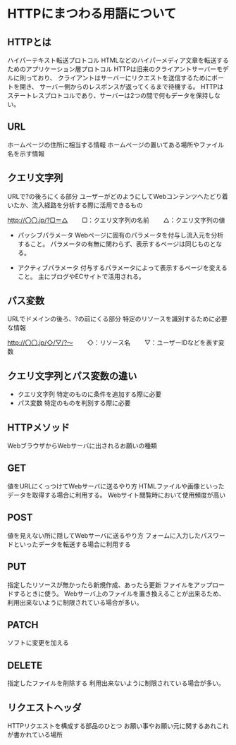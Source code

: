 # HTTPにまつわる用語について
## HTTPとは
ハイパーテキスト転送プロトコル
HTMLなどのハイパーメディア文章を転送するためのアプリケーション層プロトコル
HTTPは旧来のクライアントサーバーモデルに則っており、
クライアントはサーバーにリクエストを送信するためにポートを開き、
サーバー側からのレスポンスが返ってくるまで待機する。
HTTPはステートレスプロトコルであり、サーバーは2つの間で何もデータを保持しない。

## URL
ホームページの住所に相当する情報
ホームページの置いてある場所やファイル名を示す情報

## クエリ文字列
URLで?の後ろにくる部分
ユーザーがどのようにしてWebコンテンツへたどり着いたか、流入経路を分析する際に活用できるもの

  http://〇〇.jp/?□＝△
　　□：クエリ文字列の名前
　　△：クエリ文字列の値
- パッシブパラメータ
  Webページに固有のパラメータを付与し流入元を分析すること。
  パラメータの有無に関わらず、表示するページは同じものとなる。

- アクティブパラメータ
  付与するパラメータによって表示するページを変えること。
  主にブログやECサイトで活用される。



## パス変数
URLでドメインの後ろ、?の前にくる部分
特定のリソースを識別するために必要な情報

  http://〇〇.jp/◇/▽/?～
　　◇：リソース名
　　▽：ユーザーIDなどを表す変数

## クエリ文字列とパス変数の違い
- クエリ文字列 特定のものに条件を追加する際に必要
- パス変数 特定のものを判別する際に必要　
　　

## HTTPメソッド
WebブラウザからWebサーバに出されるお願いの種類

## GET
値をURLにくっつけてWebサーバに送るやり方
HTMLファイルや画像といったデータを取得する場合に利用する。
Webサイト閲覧時において使用頻度が高い

## POST
値を見えない所に隠してWebサーバに送るやり方
フォームに入力したパスワードといったデータを転送する場合に利用する

## PUT
指定したリソースが無かったら新規作成、あったら更新
ファイルをアップロードするときに使う。
Webサーバ上のファイルを置き換えることが出来るため、利用出来ないように制限されている場合が多い。

## PATCH
ソフトに変更を加える

## DELETE
指定したファイルを削除する
利用出来ないように制限されている場合が多い。

## リクエストヘッダ
HTTPリクエストを構成する部品のひとつ
お願い事やお願い元に関するあれこれが書かれている場所
